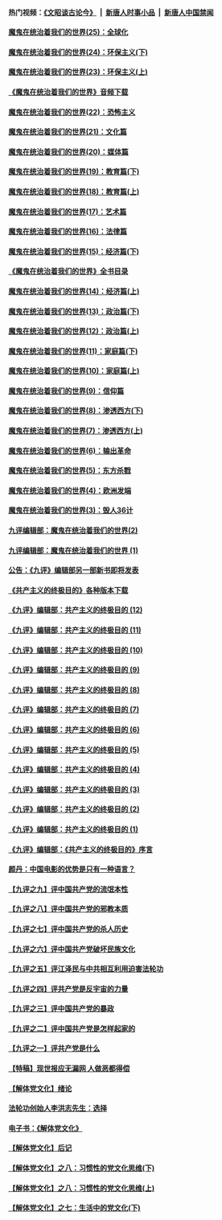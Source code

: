 #### 热门视频：[《文昭谈古论今》](https://github.com/gfw-breaker/wenzhao/blob/master/README.md?t=10190033) &nbsp;|&nbsp; [新唐人时事小品](https://github.com/gfw-breaker/ntdtv-comedy/blob/master/README.md?t=10190033) &nbsp;|&nbsp; [新唐人中国禁闻](https://github.com/gfw-breaker/ntdtv-news/blob/master/README.md?t=10190033)

#### [魔鬼在统治着我们的世界(25)：全球化](../pages/nsc422/n10788205.md?t=10190033) 

#### [魔鬼在统治着我们的世界(24)：环保主义(下)](../pages/nsc422/n10695307.md?t=10190033) 

#### [魔鬼在统治着我们的世界(23)：环保主义(上)](../pages/nsc422/n10688613.md?t=10190033) 

#### [《魔鬼在统治着我们的世界》音频下载](../pages/nsc422/n10635553.md?t=10190033) 

#### [魔鬼在统治着我们的世界(22)：恐怖主义](../pages/nsc422/n10614727.md?t=10190033) 

#### [魔鬼在统治着我们的世界(21)：文化篇](../pages/nsc422/n10597706.md?t=10190033) 

#### [魔鬼在统治着我们的世界(20)：媒体篇](../pages/nsc422/n10586579.md?t=10190033) 

#### [魔鬼在统治着我们的世界(19)：教育篇(下)](../pages/nsc422/n10564808.md?t=10190033) 

#### [魔鬼在统治着我们的世界(18)：教育篇(上)](../pages/nsc422/n10526970.md?t=10190033) 

#### [魔鬼在统治着我们的世界(17)：艺术篇](../pages/nsc422/n10499093.md?t=10190033) 

#### [魔鬼在统治着我们的世界(16)：法律篇](../pages/nsc422/n10485969.md?t=10190033) 

#### [魔鬼在统治着我们的世界(15)：经济篇(下)](../pages/nsc422/n10469975.md?t=10190033) 

#### [《魔鬼在统治着我们的世界》全书目录](../pages/nsc422/n10464261.md?t=10190033) 

#### [魔鬼在统治着我们的世界(14)：经济篇(上)](../pages/nsc422/n10457370.md?t=10190033) 

#### [魔鬼在统治着我们的世界(13)：政治篇(下)](../pages/nsc422/n10448270.md?t=10190033) 

#### [魔鬼在统治着我们的世界(12)：政治篇(上)](../pages/nsc422/n10444576.md?t=10190033) 

#### [魔鬼在统治着我们的世界(11)：家庭篇(下)](../pages/nsc422/n10440961.md?t=10190033) 

#### [魔鬼在统治着我们的世界(10)：家庭篇(上)](../pages/nsc422/n10435448.md?t=10190033) 

#### [魔鬼在统治着我们的世界(9)：信仰篇](../pages/nsc422/n10432159.md?t=10190033) 

#### [魔鬼在统治着我们的世界(8)：渗透西方(下)](../pages/nsc422/n10429603.md?t=10190033) 

#### [魔鬼在统治着我们的世界(7)：渗透西方(上)](../pages/nsc422/n10426013.md?t=10190033) 

#### [魔鬼在统治着我们的世界(6)：输出革命](../pages/nsc422/n10421536.md?t=10190033) 

#### [魔鬼在统治着我们的世界(5)：东方杀戮](../pages/nsc422/n10417707.md?t=10190033) 

#### [魔鬼在统治着我们的世界(4)：欧洲发端](../pages/nsc422/n10414890.md?t=10190033) 

#### [魔鬼在统治着我们的世界(3)：毁人36计](../pages/nsc422/n10411583.md?t=10190033) 

#### [九评编辑部：魔鬼在统治着我们的世界(2)](../pages/nsc422/n10410036.md?t=10190033) 

#### [九评编辑部：魔鬼在统治着我们的世界 (1)](../pages/nsc422/n10406825.md?t=10190033) 

#### [公告：《九评》编辑部另一部新书即将发表](../pages/nsc422/n10405104.md?t=10190033) 

#### [《共产主义的终极目的》各种版本下载](../pages/nsc422/n10022138.md?t=10190033) 

#### [《九评》编辑部：共产主义的终极目的 (12)](../pages/nsc422/n9933272.md?t=10190033) 

#### [《九评》编辑部：共产主义的终极目的 (11)](../pages/nsc422/n9924973.md?t=10190033) 

#### [《九评》编辑部：共产主义的终极目的 (10)](../pages/nsc422/n9920883.md?t=10190033) 

#### [《九评》编辑部：共产主义的终极目的 (9)](../pages/nsc422/n9916363.md?t=10190033) 

#### [《九评》编辑部：共产主义的终极目的 (8)](../pages/nsc422/n9912488.md?t=10190033) 

#### [《九评》编辑部：共产主义的终极目的 (7)](../pages/nsc422/n9901176.md?t=10190033) 

#### [《九评》编辑部：共产主义的终极目的 (6)](../pages/nsc422/n9899359.md?t=10190033) 

#### [《九评》编辑部：共产主义的终极目的 (5)](../pages/nsc422/n9893174.md?t=10190033) 

#### [《九评》编辑部：共产主义的终极目的 (4)](../pages/nsc422/n9891246.md?t=10190033) 

#### [《九评》编辑部：共产主义的终极目的 (3)](../pages/nsc422/n9879879.md?t=10190033) 

#### [《九评》编辑部：共产主义的终极目的 (2)](../pages/nsc422/n9876205.md?t=10190033) 

#### [《九评》编辑部：共产主义的终极目的 (1)](../pages/nsc422/n9865857.md?t=10190033) 

#### [《九评》编辑部：《共产主义的终极目的》序言](../pages/nsc422/n9862666.md?t=10190033) 

#### [颜丹：中国电影的优势是只有一种语言？](../pages/nsc422/n9583062.md?t=10190033) 

#### [【九评之九】评中国共产党的流氓本性](../pages/nsc422/n737542.md?t=10190033) 

#### [【九评之八】评中国共产党的邪教本质](../pages/nsc422/n735942.md?t=10190033) 

#### [【九评之七】评中国共产党的杀人历史](../pages/nsc422/n733806.md?t=10190033) 

#### [【九评之六】评中国共产党破坏民族文化](../pages/nsc422/n731667.md?t=10190033) 

#### [【九评之五】评江泽民与中共相互利用迫害法轮功](../pages/nsc422/n730058.md?t=10190033) 

#### [【九评之四】评共产党是反宇宙的力量](../pages/nsc422/n727814.md?t=10190033) 

#### [【九评之三】评中国共产党的暴政](../pages/nsc422/n725597.md?t=10190033) 

#### [【九评之二】评中国共产党是怎样起家的](../pages/nsc422/n723946.md?t=10190033) 

#### [【九评之一】评共产党是什么](../pages/nsc422/n722529.md?t=10190033) 

#### [【特稿】现世报应无漏网 人做恶都得偿](../pages/nsc422/n4215167.md?t=10190033) 

#### [【解体党文化】绪论](../pages/nsc422/n1449356.md?t=10190033) 

#### [法轮功创始人李洪志先生：选择](../pages/nsc422/n3580738.md?t=10190033) 

#### [电子书：《解体党文化》](../pages/nsc422/n1573484.md?t=10190033) 

#### [【解体党文化】后记](../pages/nsc422/n1531999.md?t=10190033) 

#### [【解体党文化】之八：习惯性的党文化思维(下)](../pages/nsc422/n1526477.md?t=10190033) 

#### [【解体党文化】之八：习惯性的党文化思维(上)](../pages/nsc422/n1520631.md?t=10190033) 

#### [【解体党文化】之七：生活中的党文化(下)](../pages/nsc422/n1513446.md?t=10190033) 

